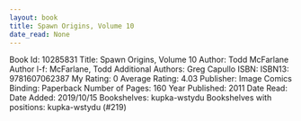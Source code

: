```yaml
---
layout: book
title: Spawn Origins, Volume 10
date_read: None
---
```


Book Id: 10285831
Title: Spawn Origins, Volume 10
Author: Todd McFarlane
Author l-f: McFarlane, Todd
Additional Authors: Greg Capullo
ISBN: 
ISBN13: 9781607062387
My Rating: 0
Average Rating: 4.03
Publisher: Image Comics
Binding: Paperback
Number of Pages: 160
Year Published: 2011
Date Read: 
Date Added: 2019/10/15
Bookshelves: kupka-wstydu
Bookshelves with positions: kupka-wstydu (#219)

